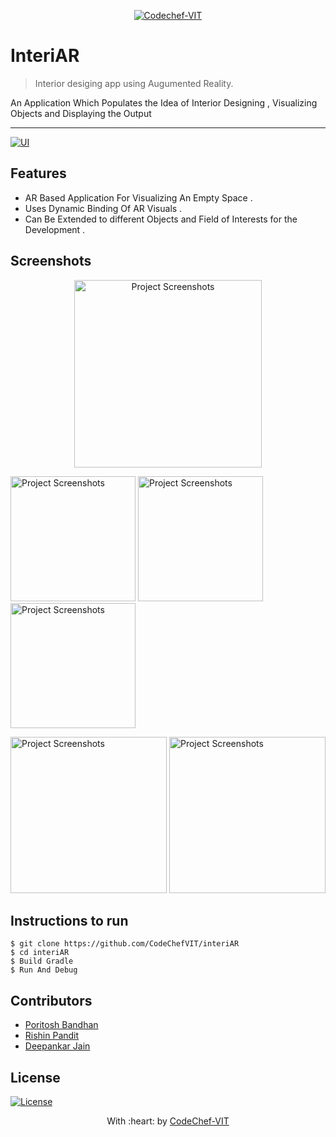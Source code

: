 <p align="center"><a href="http://www.codechefvit.com" target="_blank"><img src="https://s3.amazonaws.com/codechef_shared/sites/all/themes/abessive/logo-3.png" title="CodeChef-VIT" alt="Codechef-VIT"></a>
</p>

# InteriAR

> <Subtitle>
> Interior desiging app using Augumented Reality.

An Application Which Populates the Idea of Interior Designing , Visualizing Objects and Displaying the Output

---
  [![UI ](https://img.shields.io/badge/User%20Interface-Link%20to%20UI-orange?style=flat-square&logo=appveyor)](https://github.com/CodeChefVIT/interiAR/blob/master/Builds/App%20apk/interiAR.apk)




## Features
- AR Based Application For Visualizing An Empty Space . 
- Uses Dynamic Binding Of AR Visuals .
- Can Be Extended to different Objects and Field of Interests for the Development .




## Screenshots

<p align="center">
	<img src="https://github.com/decipher07/interiAR/blob/master/Builds/InitialStartup.jpeg" alt="Project Screenshots" width="300px">
</p>
	

<img src="https://github.com/decipher07/interiAR/blob/master/Builds/Categories.jpeg" alt="Project Screenshots" width="200px">		<img src="https://github.com/decipher07/interiAR/blob/master/Builds/recyclerview-4.jpeg" alt="Project Screenshots" width="200px">	<img src="https://github.com/decipher07/interiAR/blob/master/Builds/Login.jpeg" alt="Project Screenshots" width="200px">


<img src="https://github.com/decipher07/interiAR/blob/master/Builds/CameraActivity.jpeg" alt="Project Screenshots" width="250px">		<img src="https://github.com/decipher07/interiAR/blob/master/Builds/Profile.jpeg" alt="Project Screenshots" width="250px">



## Instructions to run

```
$ git clone https://github.com/CodeChefVIT/interiAR
$ cd interiAR
$ Build Gradle
$ Run And Debug
```

## Contributors
- <a href="https://github.com/crusher-pb">Poritosh Bandhan</a>
- <a href="https://github.com/rishinpandit09">Rishin Pandit</a>
- <a href="https://github.com/decipher07">Deepankar Jain</a>

## License

[![License](http://img.shields.io/:license-mit-blue.svg?style=flat-square)](http://badges.mit-license.org)

<p align="center">
	With :heart:   by <a href="http://www.codechefvit.com" target="_blank"> CodeChef-VIT</a>
</p>
